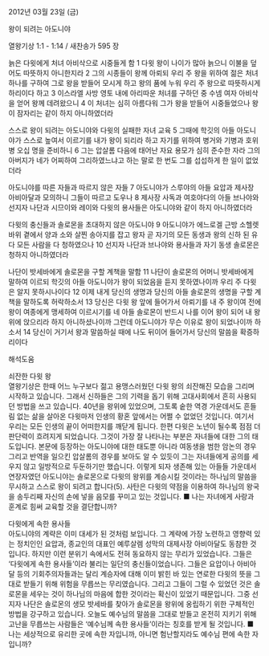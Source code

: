2012년 03월 23일 (금)

왕이 되려는 아도니야



열왕기상 1:1 - 1:14 / 새찬송가 595 장


늙은 다윗에게 처녀 아비삭으로 시중들게 함
1 다윗 왕이 나이가 많아 늙으니 이불을 덮어도 따뜻하지 아니한지라 2 그의 시종들이 왕께 아뢰되 우리 주 왕을 위하여 젊은 처녀 하나를 구하여 그로 왕을 받들어 모시게 하고 왕의 품에 누워 우리 주 왕으로 따뜻하시게 하리이다 하고 3 이스라엘 사방 영토 내에 아리따운 처녀를 구하던 중 수넴 여자 아비삭을 얻어 왕께 데려왔으니 4 이 처녀는 심히 아름다워 그가 왕을 받들어 시중들었으나 왕이 잠자리는 같이 하지 아니하였더라

스스로 왕이 되려는 아도니야와 다윗의 실패한 자녀 교육
5 그때에 학깃의 아들 아도니야가 스스로 높여서 이르기를 내가 왕이 되리라 하고 자기를 위하여 병거와 기병과 호위병 오십 명을 준비하니 6 그는 압살롬 다음에 태어난 자요 용모가 심히 준수한 자라 그의 아버지가 네가 어찌하여 그리하였느냐고 하는 말로 한 번도 그를 섭섭하게 한 일이 없었더라

아도니야를 따른 자들과 따르지 않은 자들
7 아도니야가 스루야의 아들 요압과 제사장 아비아달과 모의하니 그들이 따르고 도우나 8 제사장 사독과 여호야다의 아들 브나야와 선지자 나단과 시므이와 레이와 다윗의 용사들은 아도니야와 같이 하지 아니하였더라

다윗의 충신들과 솔로몬을 초대하지 않은 아도니야
9 아도니야가 에느로겔 근방 소헬렛 바위 곁에서 양과 소와 살찐 송아지를 잡고 왕자 곧 자기의 모든 동생과 왕의 신하 된 유다 모든 사람을 다 청하였으나 10 선지자 나단과 브나야와 용사들과 자기 동생 솔로몬은 청하지 아니하였더라

나단이 밧세바에게 솔로몬을 구할 계책을 말함
11 나단이 솔로몬의 어머니 밧세바에게 말하여 이르되 학깃의 아들 아도니야가 왕이 되었음을 듣지 못하였나이까 우리 주 다윗은 알지 못하시나이다 12 이제 내게 당신의 생명과 당신의 아들 솔로몬의 생명을 구할 계책을 말하도록 허락하소서 13 당신은 다윗 왕 앞에 들어가서 아뢰기를 내 주 왕이여 전에 왕이 여종에게 맹세하여 이르시기를 네 아들 솔로몬이 반드시 나를 이어 왕이 되어 내 왕위에 앉으리라 하지 아니하셨나이까 그런데 아도니야가 무슨 이유로 왕이 되었나이까 하소서 14 당신이 거기서 왕과 말씀하실 때에 나도 뒤이어 들어가서 당신의 말씀을 확증하리이다

해석도움





쇠잔한 다윗 왕  
열왕기상은 한때 어느 누구보다 젊고 용맹스러웠던 다윗 왕의 쇠잔해진 모습을 그리며 시작하고 있습니다. 그래서 신하들은 그의 기력을 돕기 위해 고대사회에서 흔히 사용되던 방법을 쓰고 있습니다. 40년을 왕위에 있었으며, 그토록 숱한 역경 가운데서도 흔들림 없는 삶을 살아온 다윗마저 인생의 황혼 앞에서는 어쩔 수 없었던 것입니다. 여기서 우리는 모든 인생의 끝이 어떠한지를 깨닫게 됩니다. 한편 다윗은 노년이 될수록 점점 더 판단력이 흐려지게 되었습니다. 그것이 가장 잘 나타나는 부분은 자녀들에 대한 그의 태도입니다. 본문에 등장하는 아도니야에 대한 태도뿐 아니라 여동생을 범한 암논의 경우 그리고 반역을 일으킨 압살롬의 경우를 보아도 알 수 있듯이 그는 자녀들에게 공의를 세우지 않고 일방적으로 두둔하기만 했습니다. 이렇게 되자 생존해 있는 아들들 가운데서 연장자였던 아도니야는 솔로몬으로 다윗의 왕위를 계승시킬 것이라는 하나님의 말씀을 무시하고 스스로 왕이 되려고 합니다(5). 사탄은 다윗의 약점을 이용하여 하나님의 왕국을 송두리째 자신의 손에 넣을 음모를 꾸미고 있는 것입니다.
■ 나는 자녀에게 사랑과 훈계로 힘써 교육할 것을 결단합니까?

다윗에게 속한 용사들  
아도니야의 계략은 이미 대세가 된 것처럼 보입니다. 그 계략에 가장 노련하고 영향력 있는 정치인인 요압과, 종교인의 대표인 예루살렘 성막의 대제사장 아비아달도 동참한 것입니다. 하지만 이런 분위기 속에서도 전혀 동요하지 않는 무리가 있었습니다. 그들은 ‘다윗에게 속한 용사들’이라 불리는 일단의 충신들이었습니다. 그들은 요압이나 아비아달 등의 기회주의자들과는 달리 계승자에 대해 이미 밝힌 바 있는 연로한 다윗의 뜻을 그대로 받들기 위해 위험을 무릅쓰는 무리였습니다. 그리고 그들이 그럴 수 있었던 것은 솔로몬을 세우는 것이 하나님의 마음에 합한 것이라는 확신이 있었기 때문입니다. 그중 선지자 나단은 솔로몬의 생모 밧세바를 찾아가 솔로몬을 왕위에 옹립하기 위한 구체적인 방법을 강구하고 있습니다. 오늘도 예수님의 말씀을 그대로 받들고 온전히 지키기 위해 고난을 무릅쓰는 사람들은 ‘예수님께 속한 용사들’이라는 칭호를 받게 될 것입니다.
■ 나는 세상적으로 유리한 곳에 속한 자입니까, 아니면 험난할지라도 예수님 편에 속한 자입니까?